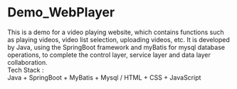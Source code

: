 # Demo_WebPlayer
This is a demo for a video playing website, which contains functions such as playing videos, video list selection, uploading videos, etc. It is developed by Java, using the SpringBoot framework and myBatis for mysql database operations, to complete the control layer, service layer and data layer collaboration.  
Tech Stack :   
Java + SpringBoot + MyBatis + Mysql / HTML + CSS + JavaScript
